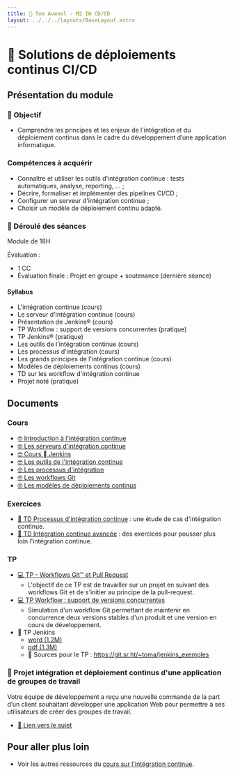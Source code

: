 ```yaml
---
title:  Tom Avenel - M2 IW CD/CD
layout: ../../../layouts/BaseLayout.astro
---
```


#  Solutions de déploiements continus CI/CD

## Présentation du module

### 🎯 Objectif
 
- Comprendre les principes et les enjeux de l'intégration et du déploiement continus dans le cadre du développement d’une application informatique.

### Compétences à acquérir

- Connaître et utiliser les outils d'intégration continue : tests automatiques, analyse, reporting, ... ;
- Décrire, formaliser et implémenter des pipelines CI/CD ;
- Configurer un serveur d'intégration continue ;
- Choisir un modèle de déploiement continu adapté.

### 📅 Déroulé des séances

Module de 18H

Évaluation :

- 1 CC
- Évaluation finale : Projet en groupe + soutenance (dernière séance)

#### Syllabus

- L'intégration continue (cours)
- Le serveur d'intégration continue (cours)
- Présentation de Jenkins® (cours)
- TP Workflow : support de versions concurrentes (pratique)
- TP Jenkins® (pratique)
- Les outils de l'intégration continue (cours)
- Les processus d'intégration (cours)
- Les grands principes de l'intégration continue (cours)
- Modèles de déploiements continus (cours)
- TD sur les workflow d'intégration continue
- Projet noté (pratique)

## Documents

### Cours

- [🤓 Introduction à l'intégration continue ](/cours/ci/cours-intro-ci)
- [🤓 Les serveurs d'intégration continue](/cours/ci/cours-serveur-ci)
- [🤓 Cours  Jenkins](/cours/jenkins/jenkins-cours-niveau1)
- [🤓 Les outils de l'intégration continue](/cours/ci/cours-outils-ci)
- [🤓 Les processus d'intégration](/cours/ci/cours-process-integration-ci)
- [🤓 Les workflows Git](/cours/git/git-cours)
- [🤓 Les modèles de déploiements continus](/cours/ci/cours-modeles-cd)

### Exercices

- [📝 TD Processus d'intégration continue](/cours/ci/td_process_ci) : une étude de cas d'intégration continue.
- [📝 TD Intégration continue avancée](/cours/ci/tp_ci_avance) : des exercices pour pousser plus loin l'intégration continue.

### TP

- [💻 TP - Workflows Git™ et Pull Request](/cours/git/git-tp-workflows-pr)
  - L'objectif de ce TP est de travailler sur un projet en suivant des workflows Git et de s'initier au principe de la pull-request.
- [💻 TP Workflow : support de versions concurrentes](/cours/ci/td_workflow_versions_concurrentes)
  - Simulation d'un workflow Git permettant de maintenir en concurrence deux versions stables d'un produit et une version en cours de développement.
-  TP Jenkins
  - [word (1.2M)](/cours/jenkins/tp-jenkins.docx) <!-- TODO -->
  - [pdf (1.3M)](/cours/jenkins/tp-jenkins.pdf) <!-- TODO -->
  -  Sources pour le TP : <https://git.sr.ht/~toma/jenkins_exemples>

### 📌 Projet intégration et déploiement continus d'une application de groupes de travail

Votre équipe de développement a reçu une nouvelle commande de la part d’un client souhaitant développer une application Web pour permettre à ses utilisateurs de créer des groupes de travail.

- [📄 Lien vers le sujet](/cours/ci/projet_groupes_utilisateurs_ci)

## Pour aller plus loin

- Voir les autres ressources du [cours sur l'intégration continue](/cours/ci).
